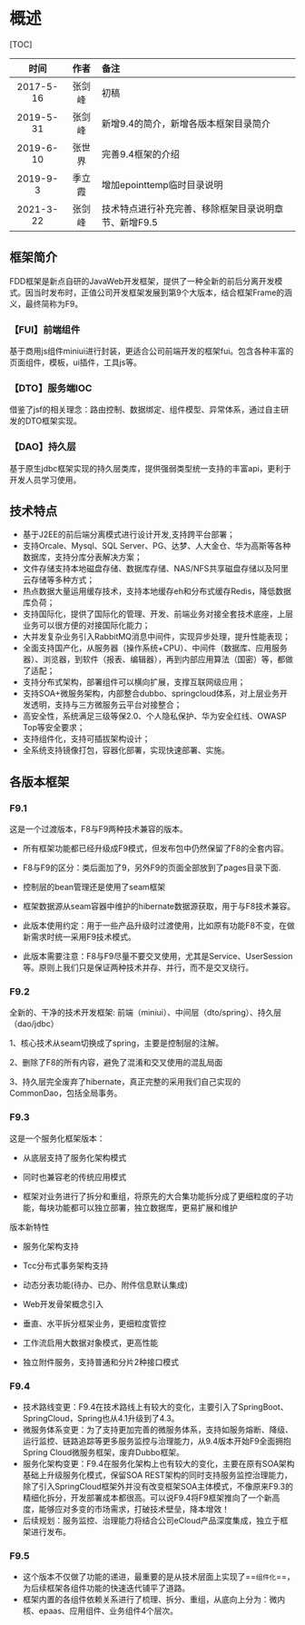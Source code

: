 # 概述
[TOC]

| 时间 | 作者 | 备注 |
| :-----: | :-----:| :------ |
| 2017-5-16  | 张剑峰 | 初稿 |
| 2019-5-31  | 张剑峰 | 新增9.4的简介，新增各版本框架目录简介 |
| 2019-6-10  | 张世界 | 完善9.4框架的介绍 |
| 2019-9-3   | 季立霞 | 增加epointtemp临时目录说明 |
| 2021-3-22  | 张剑峰 | 技术特点进行补充完善、移除框架目录说明章节、新增F9.5 |

## 框架简介

FDD框架是新点自研的JavaWeb开发框架，提供了一种全新的前后分离开发模式。因当时发布时，正值公司开发框架发展到第9个大版本，结合框架Frame的涵义，最终简称为F9。

### 【FUI】前端组件

基于商用js组件miniui进行封装，更适合公司前端开发的框架fui。包含各种丰富的页面组件，模板，ui插件，工具js等。


### 【DTO】服务端IOC

借鉴了jsf的相关理念：路由控制、数据绑定、组件模型、异常体系，通过自主研发的DTO框架实现。

### 【DAO】持久层

基于原生jdbc框架实现的持久层类库，提供强弱类型统一支持的丰富api，更利于开发人员学习使用。

## 技术特点
- 基于J2EE的前后端分离模式进行设计开发,支持跨平台部署；
- 支持Orcale、Mysql、SQL Server、PG、达梦、人大金仓、华为高斯等各种数据库，支持分库分表解决方案；
- 文件存储支持本地磁盘存储、数据库存储、NAS/NFS共享磁盘存储以及阿里云存储等多种方式；
- 热点数据大量运用缓存技术，支持本地缓存eh和分布式缓存Redis，降低数据库负荷；
- 支持国际化，提供了国际化的管理、开发、前端业务对接全套技术底座，上层业务可以很方便的对接国际化能力；
- 大并发复杂业务引入RabbitMQ消息中间件，实现异步处理，提升性能表现；
- 全面支持国产化，从服务器（操作系统+CPU）、中间件（数据库、应用服务器）、浏览器，到软件（报表、编辑器），再到内部应用算法（国密）等，都做了适配；
- 支持分布式架构，部署组件可以横向扩展，支撑互联网级应用；
- 支持SOA+微服务架构，内部整合dubbo、springcloud体系，对上层业务开发透明，支持与三方微服务云平台对接整合；
- 高安全性，系统满足三级等保2.0、个人隐私保护、华为安全红线、OWASP Top等安全要求；
- 支持组件化，支持可插拔架构设计；
- 全系统支持镜像打包，容器化部署，实现快速部署、实施。



## 各版本框架
### F9.1
这是一个过渡版本，F8与F9两种技术兼容的版本。

- 所有框架功能都已经升级成F9模式，但发布包中仍然保留了F8的全套内容。

- F8与F9的区分：类后面加了9，另外F9的页面全部放到了pages目录下面.

- 控制层的bean管理还是使用了seam框架

- 框架数据源从seam容器中维护的hibernate数据源获取，用于与F8技术兼容。

- 此版本使用约定：用于一些产品升级时过渡使用，比如原有功能F8不变，在做新需求时统一采用F9技术模式。

- 此版本需要注意：F8与F9尽量不要交叉使用，尤其是Service、UserSession等。原则上我们只是保证两种技术并存、并行，而不是交叉绕行。

### F9.2
全新的、干净的技术开发框架:
前端（miniui）、中间层（dto/spring）、持久层（dao/jdbc）

1、核心技术从seam切换成了spring，主要是控制层的注解。

2、删除了F8的所有内容，避免了混淆和交叉使用的混乱局面

3、持久层完全废弃了hibernate，真正完整的采用我们自己实现的CommonDao，包括全局事务。

### F9.3
这是一个服务化框架版本：

- 从底层支持了服务化架构模式

- 同时也兼容老的传统应用模式

- 框架对业务进行了拆分和重组，将原先的大合集功能拆分成了更细粒度的子功能，每块功能都可以独立部署，独立数据库，更易扩展和维护


版本新特性

*  服务化架构支持

*  Tcc分布式事务架构支持

*  动态分表功能(待办、已办、附件信息默认集成)

*  Web开发骨架概念引入

*  垂直、水平拆分框架业务，更细粒度管控

*  工作流启用大数据对象模式，更高性能

*  独立附件服务，支持普通和分片2种接口模式

### F9.4
* 技术路线变更：F9.4在技术路线上有较大的变化，主要引入了SpringBoot、SpringCloud，Spring也从4.1升级到了4.3。
* 微服务体系变更：为了支持更加完善的微服务体系，支持如服务熔断、降级、运行监控、链路追踪等更多服务监控与治理能力，从9.4版本开始F9全面拥抱Spring Cloud微服务框架，废弃Dubbo框架。
* 服务化架构变更：F9.4在服务化架构上也有较大的变化，主要在原有SOA架构基础上升级服务化模式，保留SOA REST架构的同时支持服务监控治理能力，除了引入SpringCloud框架外并没有改变框架SOA主体模式，不像原来F9.3的精细化拆分，开发部署成本都很高。可以说F9.4将F9框架推向了一个新高度，能够应对多变的市场需求，打破技术壁垒，降本增效！
* 后续规划：服务监控、治理能力将结合公司eCloud产品深度集成，独立于框架进行发布。


### F9.5
*  这个版本不仅做了功能的递进，最重要的是从技术层面上实现了==`组件化`==，为后续框架各组件功能的快速迭代铺平了道路。
* 框架内置的各组件依赖关系进行了梳理、拆分、重组，从底向上分为：微内核、epaas、应用组件、业务组件4个层次。
